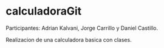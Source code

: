 # calculadoraGit
Participantes: Adrian Kalvani, Jorge Carrillo y Daniel Castillo.

Realizacion de una calculadora basica con clases.
